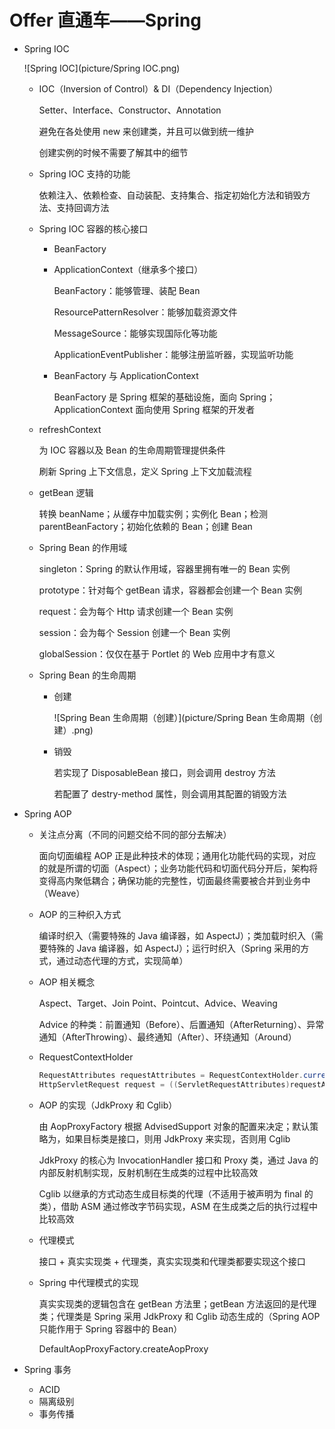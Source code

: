 # Offer 直通车——Spring

* Spring IOC

  ![Spring IOC](picture/Spring IOC.png)

  * IOC（Inversion of Control）& DI（Dependency Injection）

    Setter、Interface、Constructor、Annotation

    避免在各处使用 new 来创建类，并且可以做到统一维护

    创建实例的时候不需要了解其中的细节

  * Spring IOC 支持的功能

    依赖注入、依赖检查、自动装配、支持集合、指定初始化方法和销毁方法、支持回调方法

  * Spring IOC 容器的核心接口

    * BeanFactory

    * ApplicationContext（继承多个接口）

      BeanFactory：能够管理、装配 Bean

      ResourcePatternResolver：能够加载资源文件

      MessageSource：能够实现国际化等功能

      ApplicationEventPublisher：能够注册监听器，实现监听功能

    * BeanFactory 与 ApplicationContext

      BeanFactory 是 Spring 框架的基础设施，面向 Spring；ApplicationContext 面向使用 Spring 框架的开发者

  * refreshContext

    为 IOC 容器以及 Bean 的生命周期管理提供条件

    刷新 Spring 上下文信息，定义 Spring 上下文加载流程

  * getBean 逻辑

    转换 beanName；从缓存中加载实例；实例化 Bean；检测 parentBeanFactory；初始化依赖的 Bean；创建 Bean

  * Spring Bean 的作用域

    singleton：Spring 的默认作用域，容器里拥有唯一的 Bean 实例

    prototype：针对每个 getBean 请求，容器都会创建一个 Bean 实例

    request：会为每个 Http 请求创建一个 Bean 实例

    session：会为每个 Session 创建一个 Bean 实例

    globalSession：仅仅在基于 Portlet 的 Web 应用中才有意义

  * Spring Bean 的生命周期

    * 创建

      ![Spring Bean 生命周期（创建）](picture/Spring Bean 生命周期（创建）.png)

    * 销毁

      若实现了 DisposableBean 接口，则会调用 destroy 方法

      若配置了 destry-method 属性，则会调用其配置的销毁方法

* Spring AOP

  * 关注点分离（不同的问题交给不同的部分去解决）

    面向切面编程 AOP 正是此种技术的体现；通用化功能代码的实现，对应的就是所谓的切面（Aspect）；业务功能代码和切面代码分开后，架构将变得高内聚低耦合；确保功能的完整性，切面最终需要被合并到业务中（Weave）

  * AOP 的三种织入方式

    编译时织入（需要特殊的 Java 编译器，如 AspectJ）；类加载时织入（需要特殊的 Java 编译器，如 AspectJ）；运行时织入（Spring 采用的方式，通过动态代理的方式，实现简单）

  * AOP 相关概念

    Aspect、Target、Join Point、Pointcut、Advice、Weaving

    Advice 的种类：前置通知（Before）、后置通知（AfterReturning）、异常通知（AfterThrowing）、最终通知（After）、环绕通知（Around）

  * RequestContextHolder

    ```java
    RequestAttributes requestAttributes = RequestContextHolder.currentRequestAttributes();
    HttpServletRequest request = ((ServletRequestAttributes)requestAttributes).getRequest();
    ```

  * AOP 的实现（JdkProxy 和 Cglib）

    由 AopProxyFactory 根据 AdvisedSupport 对象的配置来决定；默认策略为，如果目标类是接口，则用 JdkProxy 来实现，否则用 Cglib

    JdkProxy 的核心为 InvocationHandler 接口和 Proxy 类，通过 Java 的内部反射机制实现，反射机制在生成类的过程中比较高效

    Cglib 以继承的方式动态生成目标类的代理（不适用于被声明为 final 的类），借助 ASM 通过修改字节码实现，ASM 在生成类之后的执行过程中比较高效

  * 代理模式

    接口 + 真实实现类 + 代理类，真实实现类和代理类都要实现这个接口

  * Spring 中代理模式的实现

    真实实现类的逻辑包含在 getBean 方法里；getBean 方法返回的是代理类；代理类是 Spring 采用 JdkProxy 和 Cglib 动态生成的（Spring AOP 只能作用于 Spring 容器中的 Bean）

    DefaultAopProxyFactory.createAopProxy

* Spring 事务

  * ACID
  * 隔离级别
  * 事务传播